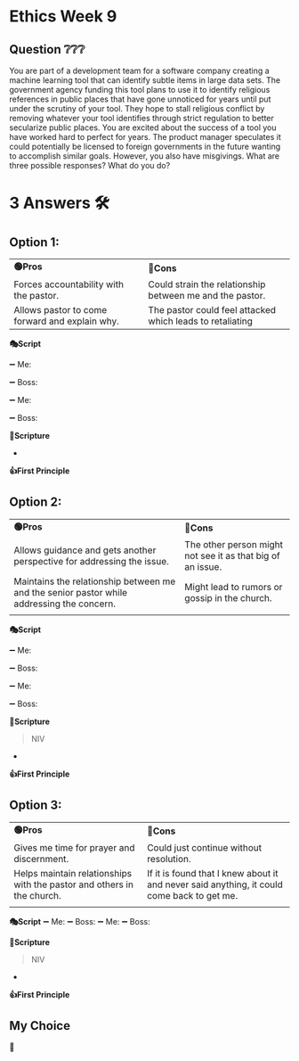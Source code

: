 # Ethics Week 9
## Question ❔❔❔
You are part of a development team for a software company creating a machine learning tool that can identify subtle items in large data sets. The government agency funding this tool plans to use it to identify religious references in public places that have gone unnoticed for years until put under the scrutiny of your tool. They hope to stall religious conflict by removing whatever your tool identifies through strict regulation to better secularize public places. You are excited about the success of a tool you have worked hard to perfect for years. The product manager speculates it could potentially be licensed to foreign governments in the future wanting to accomplish similar goals. However, you also have misgivings. What are three possible responses? What do you do?


# 3 Answers 🛠️


## Option 1: 

|     |    |
|--------- | ------- |
|**🟢Pros** | **🔴Cons** |
|Forces accountability with the pastor. |Could strain the relationship between me and the pastor. |
| Allows pastor to come forward and explain why. |The pastor could feel attacked which leads to retaliating ||||

 **🎭Script**

 ➖ Me:

 ➖ Boss: 

 ➖ Me: 

 ➖ Boss:
 
**📙Scripture**
>  
- 

**👍First Principle**
> 

## Option 2: 

|     |    |
|--------- | ------- |
|**🟢Pros** | **🔴Cons** |
|Allows guidance and gets another perspective for addressing the issue. |The other person might not see it as that big of an issue. |
|Maintains the relationship between me and the senior pastor while addressing the concern. |Might lead to rumors or gossip in the church. |
|||

 **🎭Script**

 ➖ Me:

 ➖ Boss:

 ➖ Me: 
 
 ➖ Boss:
 
**📙Scripture**
> NIV
- 

**👍First Principle**
> 

## Option 3:  
 
|     |    |
|--------- | ------- |
|**🟢Pros** | **🔴Cons** |
|Gives me time for prayer and discernment. |Could just continue without resolution. | 
|Helps maintain relationships with the pastor and others in the church. |If it is found that I knew about it and never said anything, it could come back to get me. |
| ||

 **🎭Script**
 ➖ Me:
  ➖ Boss:
 ➖ Me:
  ➖ Boss:

**📙Scripture**
> NIV
-

**👍First Principle**
> 

## My Choice
**🤙** 


